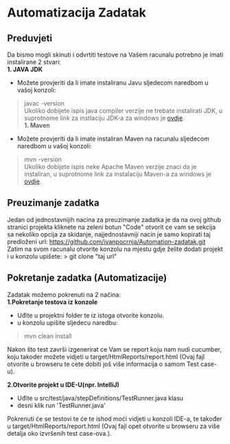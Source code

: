 # Automatizacija Zadatak
## Preduvjeti
Da bismo mogli skinuti i odvrtiti testove na Vašem racunalu potrebno je imati instalirane 2 stvari:  
**1. JAVA JDK**  
- Možete provjeriti da li imate instaliranu Javu sljedecom naredbom u vašoj konzoli:  
> javac -version  
Ukoliko dobijete ispis java compiler verzije ne trebate instalirati JDK, u suprotnome link za instlaciju JDK-a za windows je [ovdje](https://devwithus.com/install-java-windows-10/).  
**1. Maven**  
- Možete provjeriti da li imate instaliran Maven na racunalu sljedecom naredbom u vašoj konzoli:  
> mvn -version  
Ukoliko dobijete ispis neke Apache Maven verzije znaci da je instaliran, u suprotnome link za instalaciju Maven-a za windows je [ovdje](https://mkyong.com/maven/how-to-install-maven-in-windows).

## Preuzimanje zadatka
Jedan od jednostavnijih nacina za preuzimanje zadatka je da na ovoj github stranici projekta kliknete na zeleni botun "Code" otvorit ce vam se sekcija sa nekoliko opcija za skidanje, najjednostavniji nacin je samo kopirati taj predloženi url: https://github.com/ivanpocrnja/Automation-zadatak.git  
Zatim na svom racunalu otvorite konzolu na mjestu gdje želite dodati projekt i u konzolu upišete:  > git clone "taj url"

## Pokretanje zadatka (Automatizacije)
Zadatak možemo pokrenuti na 2 načina:  
**1.Pokretanje testova iz konzole**  
- Uđite u projektni folder te iz istoga otvorite konzolu.
- u konzolu upišite sljedecu naredbu:  
> mvn clean install  
> 
Nakon što test završi izgenerirat ce Vam se report koju nam nudi cucumber, koju takoder možete vidjeti u target/HtmlReports/report.html (Ovaj fajl otvorite u browseru te cete dobiti još više         informacija o samom Test case-u).  

**2.Otvorite projekt u IDE-U(npr. IntelliJ)**
- Uđite u src/test/java/stepDefinitions/TestRunner.java klasu
- desni klik run 'TestRunner.java'

Pokrenuti će se testovi te će te ishod moći vidjeti u konzoli IDE-a, te također u target/HtmlReports/report.html (Ovaj fajl opet otvorite u browseru za više detalja oko izvršenih test case-ova.).

          

